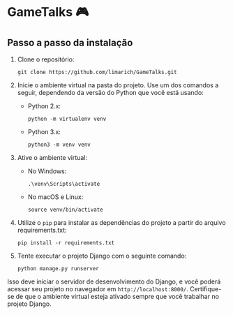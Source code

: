 
# GameTalks 🎮

## Passo a passo da instalação

1. Clone o repositório:
   ```
   git clone https://github.com/limarich/GameTalks.git
   ```

2. Inicie o ambiente virtual na pasta do projeto. Use um dos comandos a seguir, dependendo da versão do Python que você está usando:

   - Python 2.x:
     ```
     python -m virtualenv venv
     ```
   - Python 3.x:
     ```
     python3 -m venv venv
     ```

3. Ative o ambiente virtual:
   - No Windows:
     ```
     .\venv\Scripts\activate
     ```
   - No macOS e Linux:
     ```
     source venv/bin/activate
     ```

4. Utilize o `pip` para instalar as dependências do projeto a partir do arquivo requirements.txt:
   ```
   pip install -r requirements.txt
   ```

5. Tente executar o projeto Django com o seguinte comando:
   ```
   python manage.py runserver
   ```

Isso deve iniciar o servidor de desenvolvimento do Django, e você poderá acessar seu projeto no navegador em `http://localhost:8000/`. Certifique-se de que o ambiente virtual esteja ativado sempre que você trabalhar no projeto Django.

